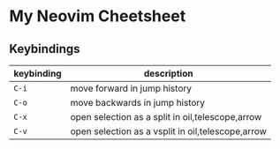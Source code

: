 # My Neovim Cheetsheet

## Keybindings

| keybinding | description                                       |
| ---------- | ------------------------------------------------- |
| `C-i`      | move forward in jump history                      |
| `C-o`      | move backwards in jump history                    |
| `C-x`      | open selection as a split in oil,telescope,arrow  |
| `C-v`      | open selection as a vsplit in oil,telescope,arrow |
